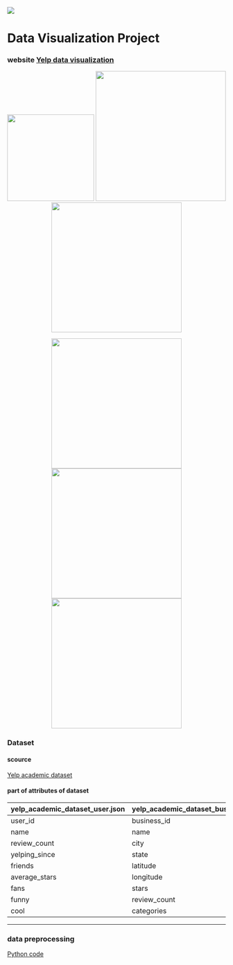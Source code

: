 ![](https://ws1.sinaimg.cn/large/006tNbRwly1fvh59oez3dj304t04uaap.jpg)
# Data Visualization Project

### website [Yelp data visualization](taviz2018.web.illinois.edu)  

<p align="center">

  <img width="200" src="https://ws1.sinaimg.cn/large/006tNbRwly1fx1e0u1ly4j31kw1md1l1.jpg">
  
  <img width="300" src="https://ws3.sinaimg.cn/large/006tNbRwly1fx1dyyqviuj31kw1vh7e8.jpg">

  <img width="300" src="https://ws3.sinaimg.cn/large/006tNbRwly1fx1dyfxv8gj31kw3bftr9.jpg">

</p>

<p align="center">


  <img width="300" src="https://ws3.sinaimg.cn/large/006tNbRwly1fx1dyfxv8gj31kw3bftr9.jpg">
  <img width="300" src="https://ws1.sinaimg.cn/large/006tNbRwly1fx1dyrsnlqj31kw35hnge.jpg">
  <img width="300" src="https://ws3.sinaimg.cn/large/006tNbRwly1fx1dyyqviuj31kw1vh7e8.jpg">

</p>



### Dataset
#### scource

[Yelp academic dataset](https://www.kaggle.com/yelp-dataset/yelp-dataset)  

#### part of attributes of dataset

|yelp_academic_dataset_user.json|yelp_academic_dataset_business.json|yelp_academic_dataset_review.json|
|---|---|---
|user_id|business_id|review_id
|name|name|user_id
|review_count|city|business_id
|yelping_since|state|stars
|friends|latitude|date
|average_stars|longitude|text
|fans|stars|text
|funny|review_count|funny
|cool|categories|cool



****

### data preprocessing

[Python code](https://github.com/Yiqing2018/Yelp-Data-Visualization/tree/master/preprocessing)  

